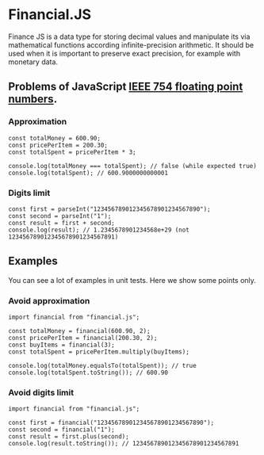 # Financial.JS

Finance JS is a data type for storing decimal values and manipulate its via mathematical functions according infinite-precision arithmetic. It should be used when it is important to preserve exact precision, for example with monetary data.

## Problems of JavaScript [IEEE 754 floating point numbers](https://en.wikipedia.org/wiki/IEEE_754).
### Approximation
```
const totalMoney = 600.90;
const pricePerItem = 200.30;
const totalSpent = pricePerItem * 3;

console.log(totalMoney === totalSpent); // false (while expected true)
console.log(totalSpent); // 600.9000000000001
```
### Digits limit
```
const first = parseInt("123456789012345678901234567890");
const second = parseInt("1");
const result = first + second;
console.log(result); // 1.2345678901234568e+29 (not 123456789012345678901234567891)
```

## Examples
You can see a lot of examples in unit tests. Here we show some points only.
### Avoid approximation
```
import financial from "financial.js";

const totalMoney = financial(600.90, 2);
const pricePerItem = financial(200.30, 2);
const buyItems = financial(3);
const totalSpent = pricePerItem.multiply(buyItems);

console.log(totalMoney.equalsTo(totalSpent)); // true
console.log(totalSpent.toString()); // 600.90
```
### Avoid digits limit
```
import financial from "financial.js";

const first = financial("123456789012345678901234567890");
const second = financial("1");
const result = first.plus(second);
console.log(result.toString()); // 123456789012345678901234567891
```

